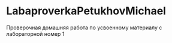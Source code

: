 # LabaproverkaPetukhovMichael
Проверочная домашняя работа по усвоенному материалу с лабораторной номер 1
